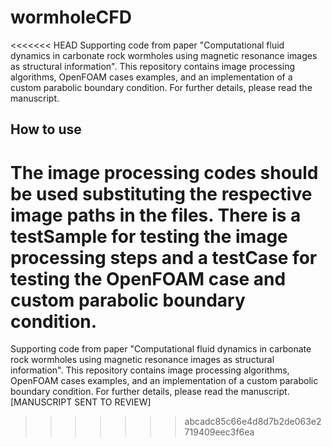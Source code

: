 # wormholeCFD

<<<<<<< HEAD
Supporting code from paper "Computational fluid dynamics in carbonate rock wormholes using magnetic resonance images as structural information". This repository contains image processing algorithms, OpenFOAM cases examples, and an implementation of a custom parabolic boundary condition. For further details, please read the manuscript.

## How to use

The image processing codes should be used substituting the respective image paths in the files. There is a testSample for testing the image processing steps and a testCase for testing the OpenFOAM case and custom parabolic boundary condition. 
=======
Supporting code from paper "Computational fluid dynamics in carbonate rock wormholes using magnetic resonance images as structural information". This repository contains image processing algorithms, OpenFOAM cases examples, and an implementation of a custom parabolic boundary condition. For further details, please read the manuscript. [MANUSCRIPT SENT TO REVIEW]
>>>>>>> abcadc85c66e4d8d7b2de063e2719409eec3f6ea
